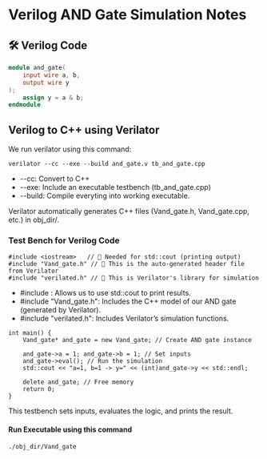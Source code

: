 # Verilog AND Gate Simulation Notes

## 🛠️ Verilog Code
```verilog
module and_gate(
    input wire a, b,
    output wire y
);
    assign y = a & b;
endmodule
```

## Verilog to C++ using Verilator

We run verilator using this command:
``` 
verilator --cc --exe --build and_gate.v tb_and_gate.cpp
```
* --cc: Convert to C++
* --exe: Include an executable testbench (tb_and_gate.cpp)
* --build: Compile everyting into working executable.

Verilator automatically generates C++ files (Vand_gate.h, Vand_gate.cpp, etc.) in obj_dir/.

### Test Bench for Verilog Code

```
#include <iostream>   // 🔴 Needed for std::cout (printing output)
#include "Vand_gate.h" // 🔴 This is the auto-generated header file from Verilator
#include "verilated.h" // 🔴 This is Verilator's library for simulation
```

* #include <iostream>: Allows us to use std::cout to print results.
* #include "Vand_gate.h": Includes the C++ model of our AND gate (generated by Verilator).
* #include "verilated.h": Includes Verilator’s simulation functions.

```
int main() {
    Vand_gate* and_gate = new Vand_gate; // Create AND gate instance

    and_gate->a = 1; and_gate->b = 1; // Set inputs
    and_gate->eval(); // Run the simulation
    std::cout << "a=1, b=1 -> y=" << (int)and_gate->y << std::endl;

    delete and_gate; // Free memory
    return 0;
}
```

This testbench sets inputs, evaluates the logic, and prints the result.

#### Run Executable using this command
```
./obj_dir/Vand_gate
```